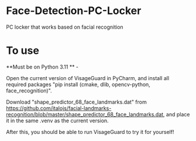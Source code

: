 # Face-Detection-PC-Locker
PC locker that works based on facial recognition
# To use
**Must be on Python 3.11 ** -

Open the current version of VisageGuard in PyCharm, and install all required packages "pip install (cmake, dlib, opencv-python, face_recognition)".

Download "shape_predictor_68_face_landmarks.dat" from https://github.com/italojs/facial-landmarks-recognition/blob/master/shape_predictor_68_face_landmarks.dat, and place it in the same .venv as the current version.

After this, you should be able to run VisageGuard to try it for yourself!
